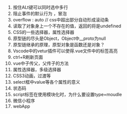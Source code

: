 1. 按住ALt键可以同时选中多行
2. 阻止事件的默认行为 ，冒泡
3. overflow : auto // css中超出部分自动形成滚动条
4. 读取了对象身上一个不存在的值，返回的将是undefined
5. CSS的一些选择器，属性选择器
6. 原型链的尽头是Object，Object中__proto为null
7. 原型链继承的原理，原型对象是函数还是对象？
8. Vscode中的vetur插件可以使得.vue文件中的标签高亮
9. ctrl+R刷新页面
10. vue中子传父，父传子的方法
11. 属性选择器，多级选择器
12. CSS3动画，过渡等
13. select框中value等各个属性的意义
14. 状态码
15. script标签在使用模块化时，为什么要设置type=moudle
16. 微信小程序
17. webApp

